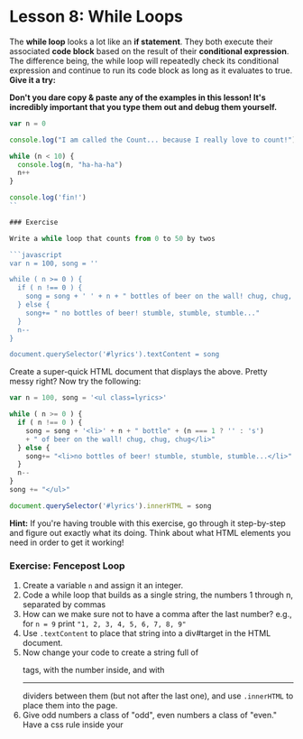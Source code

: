 # Lesson 8: While Loops

The **while loop** looks a lot like an **if statement**. They both execute their associated **code block** based on the result of their **conditional expression**. The difference being, the while loop will repeatedly check its conditional expression and continue to run its code block as long as it evaluates to true. **Give it a try:**

**Don't you dare copy & paste any of the examples in this lesson! It's incredibly important that you type them out and debug them yourself.**

```javascript
var n = 0

console.log("I am called the Count... because I really love to count!")

while (n < 10) {
  console.log(n, "ha-ha-ha")
  n++
}

console.log('fin!')
``

### Exercise

Write a while loop that counts from 0 to 50 by twos

```javascript
var n = 100, song = ''

while ( n >= 0 ) {
  if ( n !== 0 ) {
    song = song + ' ' + n + " bottles of beer on the wall! chug, chug, chug"
  } else {
    song+= " no bottles of beer! stumble, stumble, stumble..."
  }
  n--
}

document.querySelector('#lyrics').textContent = song
```

Create a super-quick HTML document that displays the above. Pretty messy right? Now try the following:

```javascript
var n = 100, song = '<ul class=lyrics>'

while ( n >= 0 ) {
  if ( n !== 0 ) {
    song = song + '<li>' + n + " bottle" + (n === 1 ? '' : 's')
    + " of beer on the wall! chug, chug, chug</li>"
  } else {
    song+= "<li>no bottles of beer! stumble, stumble, stumble...</li>"
  }
  n--
}
song += "</ul>"

document.querySelector('#lyrics').innerHTML = song
```

**Hint:** If you're having trouble with this exercise, go through it step-by-step and figure out exactly what its doing. Think about what HTML elements you need in order to get it working!

### Exercise: Fencepost Loop

1.  Create a variable `n` and assign it an integer.
2.  Code a while loop that builds as a single string, the numbers 1 through n, separated by commas
3.  How can we make sure not to have a comma after the last number? e.g., for `n = 9` print `"1, 2, 3, 4, 5, 6, 7, 8, 9"`
4.  Use `.textContent` to place that string into a div#target in the HTML document.
5.  Now change your code to create a string full of <p> tags, with the number inside, and with <hr> dividers between them (but not after the last one), and use `.innerHTML` to place them into the page.
6.  Give odd numbers a class of "odd", even numbers a class of "even." Have a css rule inside your <style> tag that styles them differently.

```javascript
var n = 1, sum = 0

while ( n <= 10 ) {
  sum = sum + n
  n++
}

// Why n - 1 ?
console.log("The sum of the numbers 1 through " + (n - 1) + " is " + sum)
```

### Exercise: Cumulative Sum

1.  Write a while loop that computes the product of multiplying the first n positive integers: product = 1 * 2 * 3 * ... * n.
2.  Use `.innerHTML` to place a formatted piece of text into the HTML document that explains what `n` was and what the product of the numbers computed to.
3.  Give the tags different classes and ids that match pre-written CSS with some styling to make it a bit prettier.

### Exercise: Code Refactor

```javascript
var n = 0

while ( n <= 20 ) {
  if ( n !== 13 && n % 2 === 0 ) {
    console.log("I like the number " + n + ", a nice even number.")
  } else if ( n !== 13 && n % 2 !== 0 ) {
    console.log("I like the number " + n + ", odd is okay too!")
  } else {
    console.log("la-la-la, nothing to say here")
  }
  n++
}
```

Refactor the code above. What improvements can be made? Can it be made shorter, clearer, and more succinct?

>"There are two ways of constructing a software design: One way is to make it so simple that there are obviously no deficiencies, and the other way is to make it so complicated that there are no obvious deficiencies."" --- C.A.R. Hoare

### Exercise: FizzBuzz

1.  Write a program that console.log's the numbers from 1 to 100
2.  Now for numbers that are multiples of three print "Fizz" instead of that number
3.  For the multiples of five print "Buzz" instead of that number
4.  For numbers which are multiples of both three and five print "FizzBuzz"
5.  Instead of console.logging construct a long string and use textContent to place it in a div
6.  Now put each number in a div tag. Give 'fizz', 'buzz', and 'fizzbuzz' different classes and style appropriately. Use innerHTML to place it all on the page after the looping is done.

**Note:** This is an actual interview question that a lot of experienced developers actually fail to implement. Give yourself a big pat on the back once you get through it, and don't hesitate to ask for help!

## Nested While Loops

```javascript
var i = 0, j, n = 5

while ( i < n ) {
  j = 0 // What happens if we remove this line?
  while ( j < n ) {
    console.log("i is", i, "and j is", j)
    j++
  }
  i++
}
```

### Exercise

`n` numbers are coming to a number party. Introduce them each to all the guests as they arrive. You should end up with output looking something like this one for `n = 5`:

"welcome 1"
"welcome 2, meet 1"
"welcome 3, meet 1 and 2"
"welcome 4, meet 1, 2 and 3"
"welcome 5, meet 1, 2, 3 and 4"

## The **Math** object (if you don't have time to make it throug this section, that's ok)

The **Math** object holds properties and methods related to Mathematics (if you don't know what these are, that's ok, we'll be going over that in a later lesson). 

### Exercise

Figure out what each of the following does:

`
*   > Math
*   > Math.PI
*   > Math.E
*   > Math.pow(9, 2)
*   > Math.random()
*   > Math.floor(7.2)
*   > Math.ceil(7.2)
*   > Math.ceil( Math.random() * 10 )
*   > Math.ceil( Math.random() * 10 )
`

How about?

`
*   > parseInt("23")
*   > parseInt(23)
*   > parseInt("boink")
`

What about this? Try and figure out what it will do before you type it out.

```javascript
var input

while( !(input = prompt('write something...')) ){
  console.log("you didn't write anything")
}

console.log("yay, you did it! you wrote: " + input)
```

### Exercise

Write code to ask a user to enter an integer greater than 0. Keep asking for a number until it is valid.

### Exercise: Rock, Paper, Scissors

Write code to play rock, paper, scissors with the user.

1.  Ask for input until the user enters either "R", "P", or "S"
2.  Use `Math.random()` to choose a play for the computer
3.  Tell the user what the outcome was
4.  Ask the user if they'd like to play again

### Exercise: Guess a number

1.  Prompt the user for an input to determine what the highest integer `n` should be. use `parseInt(n)` to convert it from a string to a number. As long as the result is NaN, ask them again.
2.  Generate a random number between 1 and n.
3.  Ask the user to guess the number. Tell them if their guess is too high or too low.
4.  Loop until they guess correctly
5.  Use `.innerHTML` to show them something fun as a reward for guessing correctly.
6.  Show them what number was the correct number in the end.
7.  Use a counter to let them know how many guesses it took them to get the right number.

### Exercise: Interest Rate Calculator

1.  Ask the user for three pieces of information: a starting balance, a target balance, and an interest rate (entered as 0.05 for 5%, for example)
2.  Use a `while` loop to calculate the number of investment periods required for the starting balance to have grown larger than the target balance
3.  Set the textContent of a div#output to explain the answer to the user: "To grow an initial investment of $1000 to $2000 at 4.5% will require..."

## Turn in your work!

Please submit a gistcontaining the most challenging or fulfilling piece of code you've written thus far.

It can be a specific exercise you've completed, semi-related to the concepts we've covered, or code you've written on your own, not at all related to what we've done in class.

## Extra Credit

+ Learn about the [do...while](https://developer.mozilla.org/en-US/docs/Web/JavaScript/Reference/Statements/do...while) statement. How is it different than a simple while loop?